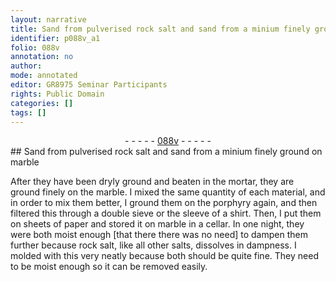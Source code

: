 ```yaml
---
layout: narrative
title: Sand from pulverised rock salt and sand from a minium finely ground on marble
identifier: p088v_a1
folio: 088v
annotation: no
author:
mode: annotated
editor: GR8975 Seminar Participants
rights: Public Domain
categories: []
tags: []
---
```


 <div class="folio" align="center">- - - - - <a href="http://gallica.bnf.fr/ark:/12148/btv1b10500001g/f182.image" target="_blank">088v</a> - - - - - </div> 
## Sand from pulverised rock salt and sand from a minium finely ground on marble 

 
 After they have been dryly ground and beaten in the mortar, they are ground finely on the marble. I mixed the same quantity of each material, and in order to mix them better, I ground them on the porphyry again, and then filtered this through a double sieve or the sleeve of a shirt. Then, I put them on sheets of paper and stored it on marble in a cellar. In one night, they were both moist enough [that there there was no need] to dampen them further because rock salt, like all other salts, dissolves in dampness. I molded with this very neatly because both should be quite fine. They need to be moist enough so it can be removed easily. 
 